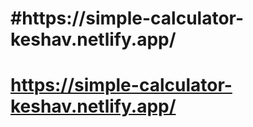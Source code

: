 <h1> #https://simple-calculator-keshav.netlify.app/ <h1>

https://simple-calculator-keshav.netlify.app/
